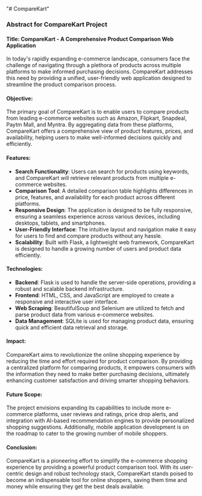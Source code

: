 "# CompareKart" 
### Abstract for CompareKart Project

#### Title: CompareKart - A Comprehensive Product Comparison Web Application

In today's rapidly expanding e-commerce landscape, consumers face the challenge of navigating through a plethora of products across multiple platforms to make informed purchasing decisions. CompareKart addresses this need by providing a unified, user-friendly web application designed to streamline the product comparison process.

#### Objective:
The primary goal of CompareKart is to enable users to compare products from leading e-commerce websites such as Amazon, Flipkart, Snapdeal, Paytm Mall, and Myntra. By aggregating data from these platforms, CompareKart offers a comprehensive view of product features, prices, and availability, helping users to make well-informed decisions quickly and efficiently.

#### Features:
- **Search Functionality**: Users can search for products using keywords, and CompareKart will retrieve relevant products from multiple e-commerce websites.
- **Comparison Tool**: A detailed comparison table highlights differences in price, features, and availability for each product across different platforms.
- **Responsive Design**: The application is designed to be fully responsive, ensuring a seamless experience across various devices, including desktops, tablets, and smartphones.
- **User-Friendly Interface**: The intuitive layout and navigation make it easy for users to find and compare products without any hassle.
- **Scalability**: Built with Flask, a lightweight web framework, CompareKart is designed to handle a growing number of users and product data efficiently.

#### Technologies:
- **Backend**: Flask is used to handle the server-side operations, providing a robust and scalable backend infrastructure.
- **Frontend**: HTML, CSS, and JavaScript are employed to create a responsive and interactive user interface.
- **Web Scraping**: BeautifulSoup and Selenium are utilized to fetch and parse product data from various e-commerce websites.
- **Data Management**: SQLite is used for managing product data, ensuring quick and efficient data retrieval and storage.

#### Impact:
CompareKart aims to revolutionize the online shopping experience by reducing the time and effort required for product comparison. By providing a centralized platform for comparing products, it empowers consumers with the information they need to make better purchasing decisions, ultimately enhancing customer satisfaction and driving smarter shopping behaviors.

#### Future Scope:
The project envisions expanding its capabilities to include more e-commerce platforms, user reviews and ratings, price drop alerts, and integration with AI-based recommendation engines to provide personalized shopping suggestions. Additionally, mobile application development is on the roadmap to cater to the growing number of mobile shoppers.

#### Conclusion:
CompareKart is a pioneering effort to simplify the e-commerce shopping experience by providing a powerful product comparison tool. With its user-centric design and robust technology stack, CompareKart stands poised to become an indispensable tool for online shoppers, saving them time and money while ensuring they get the best deals available.
